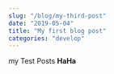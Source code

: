 ```yaml
---
slug: "/blog/my-third-post"
date: "2019-05-04"
title: "My first blog post"
categories: "develop"
---
```


my Test Posts <strong>HaHa</strong>
